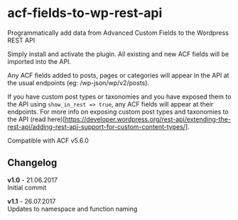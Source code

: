 # acf-fields-to-wp-rest-api
Programmatically add data from Advanced Custom Fields to the Wordpress REST API

Simply install and activate the plugin. All existing and new ACF fields will be imported into the API.

Any ACF fields added to posts, pages or categories will appear in the API at the usual endpoints (eg: /wp-json/wp/v2/posts).

If you have custom post types or taxonomies and you have exposed them to the API using `show_in_rest => true`, any ACF fields will appear at their endpoints. For more info on exposing custom post types and taxonomies to the API (read here)[https://developer.wordpress.org/rest-api/extending-the-rest-api/adding-rest-api-support-for-custom-content-types/].

Compatible with ACF v5.6.0


<h2>Changelog</h2>

<p><strong>v1.0</strong> - 21.06.2017<br />
Initial commit</p>

<p><strong>v1.1</strong> - 26.07.2017<br />
Updates to namespace and function naming</p>
